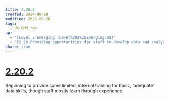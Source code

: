```yaml
---
title: 2.20.2
created: 2024-08-28
modified: 2024-08-28
tags:
  - UK-DMM_row
up:
  - "[Level 2 Emerging](Level%202%20Emerging.md)"
  - "[2.20 Providing opportunities for staff to develop data and analysis skills](2.20%20Providing%20opportunities%20for%20staff%20to%20develop%20data%20and%20analysis%20skills.md)"
share: true
---
```

# [2.20.2](2.20.2.md)

Beginning to provide some limited, internal training for basic, ‘adequate’ data skills, though staff mostly learn through experience.
